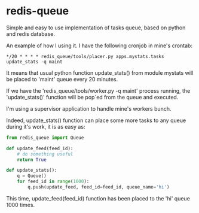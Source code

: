 redis-queue
===========

Simple and easy to use implementation of tasks queue, based on python and redis database.

An example of how I using it. I have the following cronjob in mine's crontab:

    */20 * * * * redis_queue/tools/placer.py apps.mystats.tasks update_stats -q maint

It means that usual python function update_stats() from module mystats will be placed to 'maint' queue every 20 minutes.

If we have the 'redis_queue/tools/worker.py -q maint' process running, the 'update_stats()' function will be pop`ed from the queue and executed.

I'm using a supervisor application to handle mine's workers bunch.

Indeed, update_stats() function can place some more tasks to any queue during it's work, it is as easy as:

```python
from redis_queue import Queue

def update_feed(feed_id):
    # do something useful
    return True

def update_stats():
    q = Queue()
    for feed_id in range(1000):
        q.push(update_feed, feed_id=feed_id, queue_name='hi')
```

This time, update_feed(feed_id) function has been placed to the 'hi' queue 1000 times.
